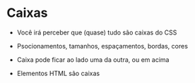 # Caixas

* Você irá perceber que (quase) tudo são caixas do CSS

* Psocionamentos, tamanhos, espaçamentos, bordas, cores

* Caixa pode ficar ao lado uma da outra, ou em acima

* Elementos HTML são caixas



